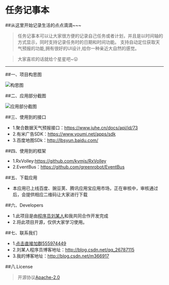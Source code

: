 # 任务记事本

##从这里开始记录生活的点点滴滴~~~

>任务记事本可以让大家很方便的记录自己任务或者计划，并且是以时间轴的方式显示，同时支持记录任务时的日期和时间功能。
>支持自动定位获取天气预报的功能,拥有很好的UI设计,给你一种亲近大自然的感觉。

>大家喜欢的话就给个星星吧~😛

-------

##一、项目构思图

![构思图](http://img.blog.csdn.net/20161107230903179)

##二、应用部分截图

![应用部分截图](http://img.blog.csdn.net/20161108083248195)

##三、使用到的接口

- 1.聚合数据天气预报接口：https://www.juhe.cn/docs/api/id/73
- 2.有米广告SDK：https://www.youmi.net/apps/sdk
- 3.百度地图SDk：http://lbsyun.baidu.com/

##四、使用到的框架

- 1.RxVolley:https://github.com/kymjs/RxVolley
- 2.EventBus：https://github.com/greenrobot/EventBus

##五、下载应用

- 本应用已上线百度、豌豆荚、腾讯应用宝应用市场，正在审核中，审核通过后，会提供相应二维码让大家进行下载

##六、Developers

- 1.此项目是由[程序员刘某人](https://github.com/LiuGuiLinAndroid)和我共同合作开发完成
- 2.将此项目开源，仅供大家学习使用。

##七、联系我们

- 1.[点击直接加群555974449 ](http://jq.qq.com/?_wv=1027&k=2GWwjKC)
- 2.刘某人程序员博客地址：http://blog.csdn.net/qq_26787115
- 3.我的博客地址：http://blog.csdn.net/m366917

##八.License
  
>开源协议[Apache-2.0](https://opensource.org/licenses/apache2.0.php)
